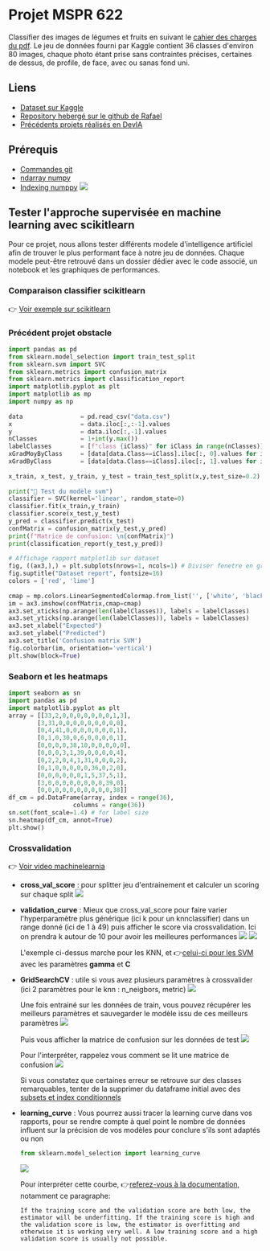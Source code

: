 # Projet MSPR 622
 
Classifier des images de légumes et fruits en suivant le [cahier des charges du pdf](/DEVIA%20-%20Sujet%20MSPR%20TPRE622.pdf). Le jeu de données fourni par Kaggle contient 36 classes d'environ 80 images, chaque photo étant prise sans contraintes précises, certaines de dessus, de profile, de face, avec ou sanas fond uni.
 
## Liens
- [Dataset sur Kaggle](https://www.kaggle.com/datasets/kritikseth/fruit-and-vegetable-image-recognition)
- [Repository hebergé sur le github de Rafael](https://github.com/RafffEden/MSPR_TPRE522)
- [Précédents projets réalisés en DevIA](https://jusdeliens.com/epsirennesdevia2324/)
 
## Prérequis
- [Commandes git](https://www.linkedin.com/learning/learning-github-18719601/getting-started-with-github?u=43271628)
- [ndarray numpy](https://www.youtube.com/watch?v=NzDQTrqsxas)
- [Indexing numppy](https://www.youtube.com/watch?v=vw4u9uBFFqU)
![](/res/indexing.png)
 
## Tester l'approche supervisée en machine learning avec scikitlearn
Pour ce projet, nous allons tester différents modele d'intelligence artificiel afin de trouver le plus performant face à notre jeu de données.
Chaque modele peut-être retrouvé dans un dossier dédier avec le code associé, un notebook et les graphiques de performances.

 
### Comparaison classifier scikitlearn
 
👉 [Voir exemple sur scikitlearn](https://scikit-learn.org/stable/auto_examples/classification/plot_classifier_comparison.html)
 
### Précédent projet obstacle
```python
import pandas as pd
from sklearn.model_selection import train_test_split
from sklearn.svm import SVC
from sklearn.metrics import confusion_matrix
from sklearn.metrics import classification_report
import matplotlib.pyplot as plt
import matplotlib as mp
import numpy as np
 
data                = pd.read_csv("data.csv")
x                   = data.iloc[:,:-1].values
y                   = data.iloc[:,-1].values
nClasses            = 1+int(y.max())
labelClasses        = [f"class {iClass}" for iClass in range(nClasses)]
xGradMoyByClass     = [data[data.Class==iClass].iloc[:, 0].values for iClass in range(nClasses)]
xGradByClass        = [data[data.Class==iClass].iloc[:, 1].values for iClass in range(nClasses)]
 
x_train, x_test, y_train, y_test = train_test_split(x,y,test_size=0.2) #20% pour test, 80% pour entrainement
 
print("🧠 Test du modèle svm")
classifier = SVC(kernel='linear', random_state=0)
classifier.fit(x_train,y_train)
classifier.score(x_test,y_test)
y_pred = classifier.predict(x_test)
confMatrix = confusion_matrix(y_test,y_pred)
print(f"Matrice de confusion: \n{confMatrix}")
print(classification_report(y_test,y_pred))
 
# Affichage rapport matplotlib sur dataset
fig, ((ax3,),) = plt.subplots(nrows=1, ncols=1) # Diviser fenetre en grille de 2 colonnes 1 ligne
fig.suptitle("Dataset report", fontsize=16)
colors = ['red', 'lime']
 
cmap = mp.colors.LinearSegmentedColormap.from_list('', ['white', 'black'])
im = ax3.imshow(confMatrix,cmap=cmap)
ax3.set_xticks(np.arange(len(labelClasses)), labels = labelClasses)
ax3.set_yticks(np.arange(len(labelClasses)), labels = labelClasses)
ax3.set_xlabel("Expected")
ax3.set_ylabel("Predicted")
ax3.set_title('Confusion matrix SVM')
fig.colorbar(im, orientation='vertical')
plt.show(block=True)
```
 
### Seaborn et les heatmaps
 
```python
import seaborn as sn
import pandas as pd
import matplotlib.pyplot as plt
array = [[33,2,0,0,0,0,0,0,0,1,3],
        [3,31,0,0,0,0,0,0,0,0,0],
        [0,4,41,0,0,0,0,0,0,0,1],
        [0,1,0,30,0,6,0,0,0,0,1],
        [0,0,0,0,38,10,0,0,0,0,0],
        [0,0,0,3,1,39,0,0,0,0,4],
        [0,2,2,0,4,1,31,0,0,0,2],
        [0,1,0,0,0,0,0,36,0,2,0],
        [0,0,0,0,0,0,1,5,37,5,1],
        [3,0,0,0,0,0,0,0,0,39,0],
        [0,0,0,0,0,0,0,0,0,0,38]]
df_cm = pd.DataFrame(array, index = range(36),
                  columns = range(36))
sn.set(font_scale=1.4) # for label size
sn.heatmap(df_cm, annot=True)
plt.show()
```
 
### Crossvalidation
 
👉 [Voir video machinelearnia](https://www.youtube.com/watch?v=w_bLGK4Pteo)
 
- **cross_val_score** : pour splitter jeu d'entrainement et calculer un scoring sur chaque split
    ![](/res/cross_val_score.png)
- **validation_curve** : Mieux que cross_val_score pour faire varier l'hyperparamètre plus générique (ici k pour un knnclassifier) dans un range donné (ici de 1 à 49) puis afficher le score via crossvalidation. Ici on prendra k autour de 10 pour avoir les meilleures performances
    ![](/res/validation_curve_1.png)
    ![](/res/validation_curve_2.png)
   
    L'exemple ci-dessus marche pour les KNN, et 👉[celui-ci pour les SVM](https://medium.com/@sreuniversity/unlocking-image-classification-with-scikit-learn-a-journey-into-computer-vision-af2cdc881ad) avec les paramètres **gamma** et **C**
- **GridSearchCV** : utile si vous avez plusieurs paramètres à crossvalider (ici 2 paramètres pour le knn : n_neigbors, metric)
    ![](/res/gridsearchcv1.png)
   
    Une fois entrainé sur les données de train, vous pouvez récupérer les meilleurs paramètres et sauvegarder le modèle issu de ces meilleurs paramètres
    ![](/res/gridsearchcv2.png)
   
    Puis vous afficher la matrice de confusion sur les données de test
    ![](/res/gridsearchcv3.png)
   
    Pour l'interpréter, rappelez vous comment se lit une matrice de confusion
    ![](/res/confusion.png)
   
    Si vous constatez que certaines erreur se retrouve sur des classes remarquables, tenter de la supprimer du dataframe initial avec des [subsets et index conditionnels](https://pandas.pydata.org/docs/getting_started/intro_tutorials/03_subset_data.html)
 
- **learning_curve** : Vous pourrez aussi tracer la learning curve dans vos rapports, pour se rendre compte à quel point le nombre de données influent sur la précision de vos modèles pour conclure s'ils sont adaptés ou non
    ```python
    from sklearn.model_selection import learning_curve
    ```
    ![](/res/learning_curve.png)
   
    Pour interpréter cette courbe, 👉[referez-vous à la documentation](https://scikit-learn.org/stable/modules/learning_curve.html), notamment ce paragraphe:
    ```
    If the training score and the validation score are both low, the estimator will be underfitting. If the training score is high and the validation score is low, the estimator is overfitting and otherwise it is working very well. A low training score and a high validation score is usually not possible.
    ```
